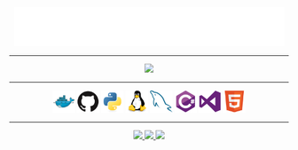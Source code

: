 <p align="center">
  <img src="./about.gif">
</p>

---

<p align="center">
  <img src="https://github-readme-stats.vercel.app/api?username=FlorianJSa&theme=gotham">
</p>

---
<p align="center">
  <img src="https://raw.githubusercontent.com/devicons/devicon/master/icons/docker/docker-original.svg" width="40" height="40" lign="left"/>
  <img src="https://raw.githubusercontent.com/devicons/devicon/master/icons/github/github-original.svg"  width="40" height="40" lign="left"/>
  <img src="https://raw.githubusercontent.com/devicons/devicon/master/icons/python/python-original.svg" alt="debian" width="40" height="40" lign="left"/>
  <img src="https://raw.githubusercontent.com/devicons/devicon/master/icons/linux/linux-original.svg" width="40" height="40" lign="left"/>
  <img src="https://raw.githubusercontent.com/devicons/devicon/master/icons/mysql/mysql-original.svg" width="40" height="40" lign="left"/>
  <img src="https://raw.githubusercontent.com/devicons/devicon/master/icons/csharp/csharp-original.svg" width="40" height="40" lign="left"/>
  <img src="https://raw.githubusercontent.com/devicons/devicon/master/icons/visualstudio/visualstudio-plain.svg" width="40" height="40" lign="left"/>
  <img src="https://raw.githubusercontent.com/devicons/devicon/master/icons/html5/html5-original.svg" width="40" height="40" lign="left"/>  
</div>

---

<p  align="center">
    <a href= "https://blog.sabonchi.de/">
        <img src="https://img.icons8.com/material-outlined/26/000000/ball-point-pen.png"/>
    </a>
    <a href= "https://www.youtube.com/channel/UCflH8E8GQ3UfEb2k8bWMolA">
        <img src="https://img.icons8.com/material-outlined/30/000000/youtube.png"/>
    </a>   
    <a href= "https://twitter.com/FlorianJSa">
        <img src="https://img.icons8.com/material-outlined/30/000000/twitter.png"/>
    </a>
</p>



